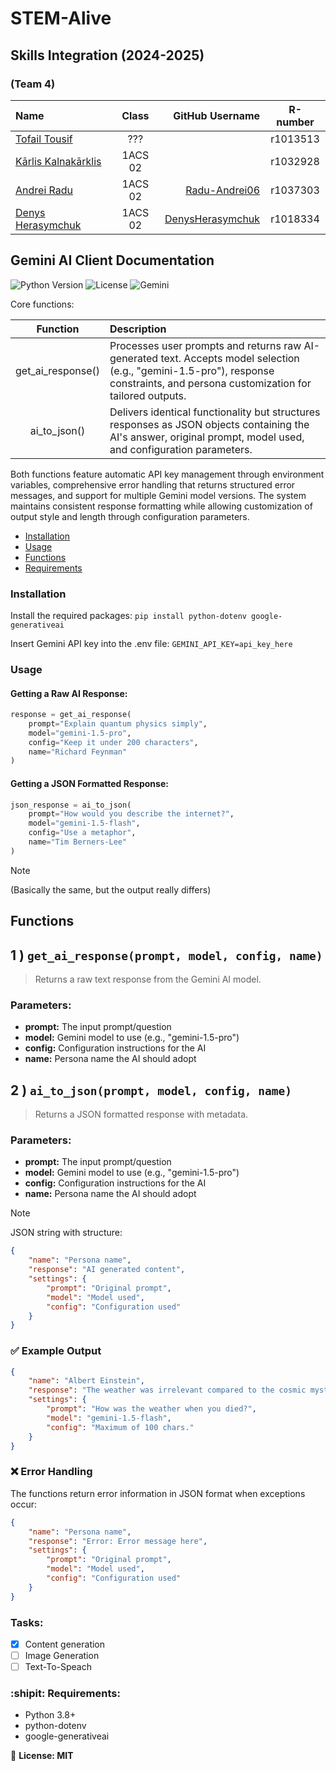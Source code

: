 # STEM-Alive
## Skills Integration (2024-2025)

### (Team 4)

| Name                                                         | Class   | GitHub Username                                         |R-number  |
|:-------------------------------------------------------------|:-------:|--------------------------------------------------------:|:--------:|
| [Tofail Tousif](mailto:r1013513@student.thomasmore.be)       | ???     | []() | r1013513 |
| [Kārlis Kalnakārklis](mailto:r1032928@student.thomasmore.be) | 1ACS 02 | []() | r1032928 |
| [Andrei Radu](mailto:r1037303@student.thomasmore.be)         | 1ACS 02 | [Radu-Andrei06](https://github.com/Radu-Andrei06)       | r1037303 |
| [Denys Herasymchuk](mailto:r1018334@student.thomasmore.be)   | 1ACS 02 | [DenysHerasymchuk](https://github.com/DenysHerasymchuk) | r1018334 |


## Gemini AI Client Documentation
![Python Version](https://img.shields.io/badge/python-3.8+-blue.svg)
![License](https://img.shields.io/badge/license-MIT-green.svg)
![Gemini](https://img.shields.io/badge/Gemini-1.5+-orange.svg)

Core functions:

| Function          | Description |
|:-----------------:|:------------|
| get_ai_response() | Processes user prompts and returns raw AI-generated text. Accepts model selection (e.g., "gemini-1.5-pro"), response constraints, and persona customization for tailored outputs. |
| ai_to_json()      | Delivers identical functionality but structures responses as JSON objects containing the AI's answer, original prompt, model used, and configuration parameters. |

Both functions feature automatic API key management through environment variables, comprehensive error handling that returns structured error messages, and support for multiple Gemini model versions. The system maintains consistent response formatting while allowing customization of output style and length through configuration parameters.

- [Installation](#installation)
- [Usage](#usage)
- [Functions](#functions)
- [Requirements](#requirements)

### Installation
Install the required packages:
`pip install python-dotenv google-generativeai`

Insert Gemini API key into the .env file:
`GEMINI_API_KEY=api_key_here`

### Usage

#### Getting a Raw AI Response:

``` python
response = get_ai_response(
    prompt="Explain quantum physics simply",
    model="gemini-1.5-pro",
    config="Keep it under 200 characters",
    name="Richard Feynman"
)
```

#### Getting a JSON Formatted Response:
``` python
json_response = ai_to_json(
    prompt="How would you describe the internet?",
    model="gemini-1.5-flash",
    config="Use a metaphor",
    name="Tim Berners-Lee"
)
```

> [!NOTE]
> (Basically the same, but the output really differs)

## Functions
1 ) `get_ai_response(prompt, model, config, name)`
---
> Returns a raw text response from the Gemini AI model.

### Parameters:
- __prompt:__ The input prompt/question
- __model:__ Gemini model to use (e.g., "gemini-1.5-pro")
- __config:__ Configuration instructions for the AI
- __name:__ Persona name the AI should adopt

2 ) `ai_to_json(prompt, model, config, name)`
---
> Returns a JSON formatted response with metadata.

### Parameters:
- __prompt:__ The input prompt/question
- __model:__ Gemini model to use (e.g., "gemini-1.5-pro")
- __config:__ Configuration instructions for the AI
- __name:__ Persona name the AI should adopt

> [!NOTE]
> JSON string with structure:

``` json
{
    "name": "Persona name",
    "response": "AI generated content",
    "settings": {
        "prompt": "Original prompt",
        "model": "Model used",
        "config": "Configuration used"
    }
}
```

### ✅ Example Output

``` json
{
    "name": "Albert Einstein",
    "response": "The weather was irrelevant compared to the cosmic mysteries you discovered.",
    "settings": {
        "prompt": "How was the weather when you died?",
        "model": "gemini-1.5-flash",
        "config": "Maximum of 100 chars."
    }
}
```

### ❌ Error Handling

The functions return error information in JSON format when exceptions occur:

``` json
{
    "name": "Persona name",
    "response": "Error: Error message here",
    "settings": {
        "prompt": "Original prompt",
        "model": "Model used",
        "config": "Configuration used"
    }
}
```

### Tasks:
- [x] Content generation
- [ ] Image Generation
- [ ] Text-To-Speach

### :shipit: Requirements:
- Python 3.8+
- python-dotenv
- google-generativeai

:scroll: __License: MIT__